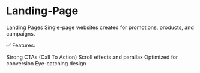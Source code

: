 # Landing-Page
Landing Pages Single-page websites created for promotions, products, and campaigns.

✅ Features:

Strong CTAs (Call To Action)
Scroll effects and parallax
Optimized for conversion
Eye-catching design
